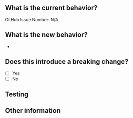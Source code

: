 <!-- Please refer to our contributing documentation for any questions on submitting a pull request, or let us know here if you need any help: https://github.com/ionic-team/stencil/blob/main/CONTRIBUTING.md -->


## What is the current behavior?
<!-- Please describe the current behavior that you are modifying, or link to a relevant issue. -->

GitHub Issue Number: N/A


## What is the new behavior?
<!-- Please describe the behavior or changes that are being added by this PR. -->

- 

## Does this introduce a breaking change?

- [ ] Yes
- [ ] No

<!-- If this introduces a breaking change, please describe the impact and migration path for existing applications below. -->

## Testing

<!-- Please describe the steps you took to test the changes in this PR. These steps can be programmatic (e.g. unit tests) and/or manual. -->

## Other information

<!-- Any other information that is important to this PR such as screenshots of how a component looks before and after the change. -->
